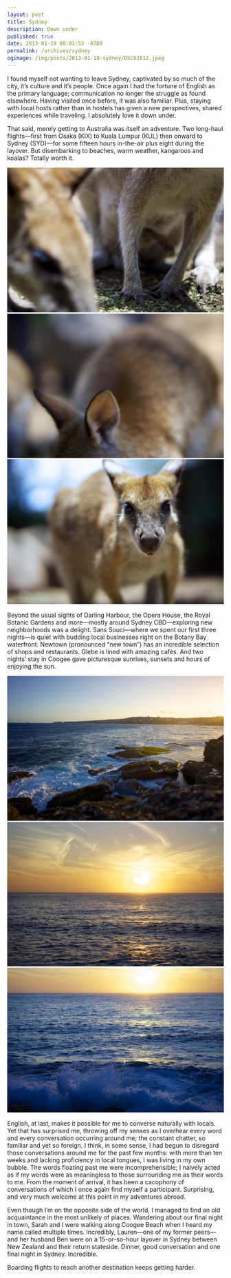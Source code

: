 ```yaml
---
layout: post
title: Sydney
description: Down under
published: true
date: 2013-01-19 08:01:53 -0700
permalink: /archives/sydney
ogimage: /img/posts/2013-01-19-sydney/DSC02812.jpeg
---
```

I found myself not wanting to leave Sydney, captivated by so much of the city, it’s culture and it’s people. Once again I had the fortune of English as the primary language; communication no longer the struggle as found elsewhere. Having visited once before, it was also familiar. Plus, staying with local hosts rather than in hostels has given a new perspectives, shared experiences while traveling. I absolutely love it down under.

That said, merely getting to Australia was itself an adventure. Two long-haul flights—first from Osaka (KIX) to Kuala Lumpur (KUL) then onward to Sydney (SYD)—for some fifteen hours in-the-air plus eight during the layover. But disembarking to beaches, warm weather, kangaroos and koalas? Totally worth it.

![Kangaroo with joey][1]
![Kangaroo blur][2]
![Kangaroo][3]

Beyond the usual sights of Darling Harbour, the Opera House, the Royal Botanic Gardens and more—mostly around Sydney CBD—exploring new neighborhoods was a delight. Sans Souci—where we spent our first three nights—is quiet with budding local businesses right on the Botany Bay waterfront. Newtown (pronounced “new town”) has an incredible selection of shops and restaurants. Glebe is lined with amazing cafés. And two nights’ stay in Coogee gave picturesque sunrises, sunsets and hours of enjoying the sun.

![Sydney Coastal Walk at sunset][4]
![Pacific sunrise][5]
![Pacific sunrise waves][6]

English, at last, makes it possible for me to converse naturally with locals. Yet that has surprised me, throwing off my senses as I overhear every word and every conversation occurring around me; the constant chatter, so familiar and yet so foreign. I think, in some sense, I had begun to disregard those conversations around me for the past few months: with more than ten weeks and lacking proficiency in local tongues, I was living in my own bubble. The words floating past me were incomprehensible; I naively acted as if my words were as meaningless to those surrounding me as their words to me. From the moment of arrival, it has been a cacophony of conversations of which I once again find myself a participant. Surprising, and very much welcome at this point in my adventures abroad.

Even though I’m on the opposite side of the world, I managed to find an old acquaintance in the most unlikely of places. Wandering about our final night in town, Sarah and I were walking along Coogee Beach when I heard my name called multiple times. Incredibly, Lauren—one of my former peers—and her husband Ben were on a 15-or-so-hour layover in Sydney between New Zealand and their return stateside. Dinner, good conversation and one final night in Sydney. Incredible.

Boarding flights to reach another destination keeps getting harder.

[1]: /img/posts/2013-01-19-sydney/DSC02325.jpeg
[2]: /img/posts/2013-01-19-sydney/DSC02383.jpeg
[3]: /img/posts/2013-01-19-sydney/DSC02453.jpeg
[4]: /img/posts/2013-01-19-sydney/DSC02572.jpeg
[5]: /img/posts/2013-01-19-sydney/DSC02808.jpeg
[6]: /img/posts/2013-01-19-sydney/DSC02812.jpeg